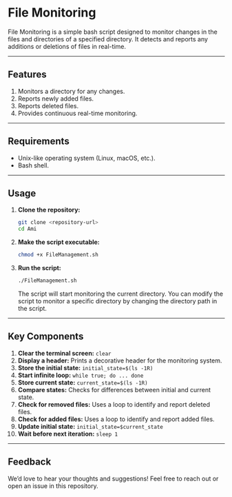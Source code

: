 # File Monitoring

File Monitoring is a simple bash script designed to monitor changes in the files and directories of a specified directory. It detects and reports any additions or deletions of files in real-time.

---

## Features

1. Monitors a directory for any changes.
2. Reports newly added files.
3. Reports deleted files.
4. Provides continuous real-time monitoring.

---

## Requirements

- Unix-like operating system (Linux, macOS, etc.).
- Bash shell.

---

## Usage

1. **Clone the repository:**

    ```bash
    git clone <repository-url>
    cd Ami
    ```

2. **Make the script executable:**

    ```bash
    chmod +x FileManagement.sh
    ```

3. **Run the script:**

    ```bash
    ./FileManagement.sh
    ```

    The script will start monitoring the current directory. You can modify the script to monitor a specific directory by changing the directory path in the script.

---

## Key Components

1. **Clear the terminal screen:** `clear`
2. **Display a header:** Prints a decorative header for the monitoring system.
3. **Store the initial state:** `initial_state=$(ls -1R)`
4. **Start infinite loop:** `while true; do ... done`
5. **Store current state:** `current_state=$(ls -1R)`
6. **Compare states:** Checks for differences between initial and current state.
7. **Check for removed files:** Uses a loop to identify and report deleted files.
8. **Check for added files:** Uses a loop to identify and report added files.
9. **Update initial state:** `initial_state=$current_state`
10. **Wait before next iteration:** `sleep 1`

---

## Feedback

We’d love to hear your thoughts and suggestions! Feel free to reach out or open an issue in this repository.

